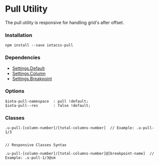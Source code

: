 # Pull Utility #

The pull utility is responsive for handling grid's after offset.


### Installation ###

```
npm install --save iotacss-pull
```


### Dependencies ###

* [Settings.Default](https://github.com/iotacss/settings.default)
* [Settings.Column](https://github.com/iotacss/settings.column)
* [Settings.Breakpoint](https://github.com/iotacss/settings.breakpoint)


### Options ###

```
$iota-pull-namespace  : pull !default;
$iota-pull--res       : false !default;
```


### Classes ###

```
.u-pull-[column-number]/[total-columns-number]  // Example: .u-pull-1/3


// Responsive Classes Syntax

.u-pull-[column-number]/[total-columns-number]@[breakpoint-name]  // Example: .u-pull-1/3@sm
```
